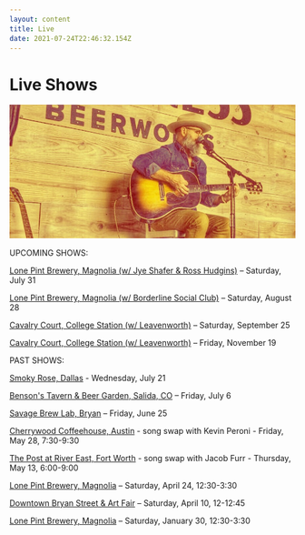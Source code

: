 ```yaml
---
layout: content
title: Live
date: 2021-07-24T22:46:32.154Z
---
```

# Live Shows

![john](../../images/uploads/john1.jpg)

UPCOMING SHOWS:

[Lone Pint Brewery, Magnolia (w/ Jye Shafer & Ross Hudgins)](https://lonepint.com/) – Saturday, July 31

[Lone Pint Brewery, Magnolia (w/ Borderline Social Club)](https://lonepint.com/) – Saturday, August 28

[Cavalry Court, College Station (w/ Leavenworth)](https://www.cavalrycourt.com/live-music-events.aspx) – Saturday, September 25

[Cavalry Court, College Station (w/ Leavenworth)](https://www.cavalrycourt.com/live-music-events.aspx) – Friday, November 19

PAST SHOWS:

[Smoky Rose, Dallas](https://www.smokyrose.com/) - Wednesday, July 21

[Benson's Tavern & Beer Garden, Salida, CO](https://www.facebook.com/Bensons-Tavern-Beer-Garden-71527323736/) – Friday, July 6

[Savage Brew Lab, Bryan](https://www.savagebrewlab.com) – Friday, June 25

[Cherrywood Coffeehouse, Austin](https://cherrywoodcoffeehouse.com/) - song swap with Kevin Peroni - Friday, May 28, 7:30-9:30

[The Post at River East, Fort Worth](http://thepostatrivereast.com/) - song swap with Jacob Furr - Thursday, May 13, 6:00-9:00

[Lone Pint Brewery, Magnolia](https://lonepint.com/) – Saturday, April 24, 12:30-3:30

[Downtown Bryan Street & Art Fair](https://www.downtownbryan.com/downtown-street-art-fair) – Saturday, April 10, 12-12:45

[Lone Pint Brewery, Magnolia](https://lonepint.com/) – Saturday, January 30, 12:30-3:30